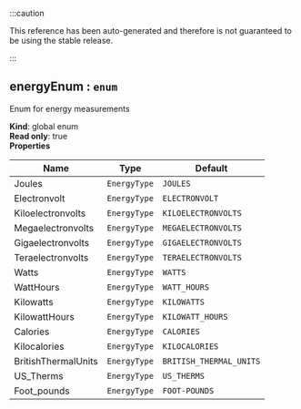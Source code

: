 :::caution

This reference has been auto-generated and therefore is not guaranteed to be using the stable release.

:::

<a name="energyEnum"></a>

## energyEnum : <code>enum</code>

Enum for energy measurements

**Kind**: global enum  
**Read only**: true  
**Properties**

| Name                | Type                    | Default                            |
| ------------------- | ----------------------- | ---------------------------------- |
| Joules              | <code>EnergyType</code> | <code>JOULES</code>                |
| Electronvolt        | <code>EnergyType</code> | <code>ELECTRONVOLT</code>          |
| Kiloelectronvolts   | <code>EnergyType</code> | <code>KILOELECTRONVOLTS</code>     |
| Megaelectronvolts   | <code>EnergyType</code> | <code>MEGAELECTRONVOLTS</code>     |
| Gigaelectronvolts   | <code>EnergyType</code> | <code>GIGAELECTRONVOLTS</code>     |
| Teraelectronvolts   | <code>EnergyType</code> | <code>TERAELECTRONVOLTS</code>     |
| Watts               | <code>EnergyType</code> | <code>WATTS</code>                 |
| WattHours           | <code>EnergyType</code> | <code>WATT_HOURS</code>            |
| Kilowatts           | <code>EnergyType</code> | <code>KILOWATTS</code>             |
| KilowattHours       | <code>EnergyType</code> | <code>KILOWATT_HOURS</code>        |
| Calories            | <code>EnergyType</code> | <code>CALORIES</code>              |
| Kilocalories        | <code>EnergyType</code> | <code>KILOCALORIES</code>          |
| BritishThermalUnits | <code>EnergyType</code> | <code>BRITISH_THERMAL_UNITS</code> |
| US_Therms           | <code>EnergyType</code> | <code>US_THERMS</code>             |
| Foot_pounds         | <code>EnergyType</code> | <code>FOOT-POUNDS</code>           |
